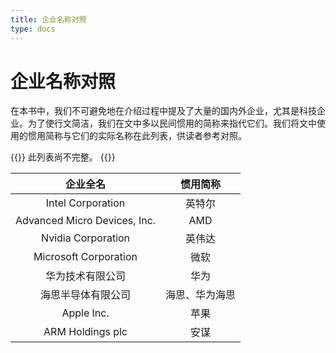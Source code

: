 ```yaml
---
title: 企业名称对照
type: docs
---
```


# 企业名称对照

在本书中，我们不可避免地在介绍过程中提及了大量的国内外企业，尤其是科技企业。为了使行文简洁，我们在文中多以民间惯用的简称来指代它们。我们将文中使用的惯用简称与它们的实际名称在此列表，供读者参考对照。

{{<hint warning>}}
此列表尚不完整。
{{</hint>}}

| 企业全名 | 惯用简称 |
| :-: | :-: |
| Intel Corporation | 英特尔 |
| Advanced Micro Devices, Inc. | AMD |
| Nvidia Corporation | 英伟达 |
| Microsoft Corporation | 微软 |
| 华为技术有限公司 | 华为 |
| 海思半导体有限公司 | 海思、华为海思 |
| Apple Inc. | 苹果 |
| ARM Holdings plc | 安谋 |